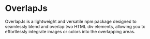 # OverlapJs

OverlapJs is a lightweight and versatile npm package designed to seamlessly blend and overlap two HTML div elements, allowing you to effortlessly integrate images or colors into the overlapping areas.

